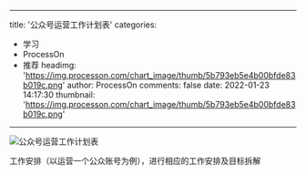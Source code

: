 
---
title: '公众号运营工作计划表'
categories: 
 - 学习
 - ProcessOn
 - 推荐
headimg: 'https://img.processon.com/chart_image/thumb/5b793eb5e4b00bfde83b019c.png'
author: ProcessOn
comments: false
date: 2022-01-23 14:17:30
thumbnail: 'https://img.processon.com/chart_image/thumb/5b793eb5e4b00bfde83b019c.png'
---

<div>   
<img class="thumb" alt="公众号运营工作计划表" src="https://img.processon.com/chart_image/thumb/5b793eb5e4b00bfde83b019c.png" referrerpolicy="no-referrer">
<p>工作安排（以运营一个公众账号为例），进行相应的工作安排及目标拆解</p>  
</div>
            